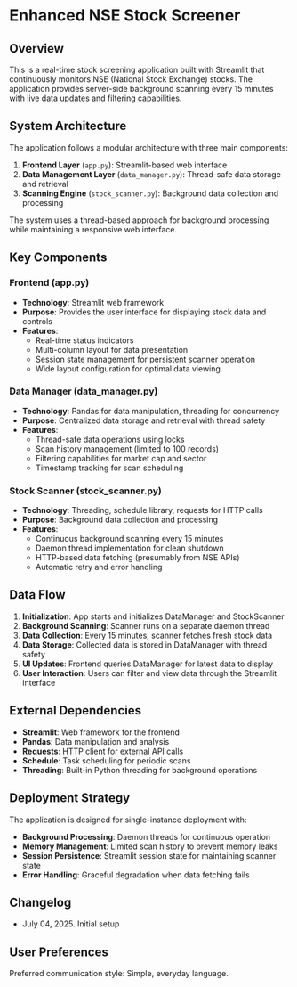 # Enhanced NSE Stock Screener

## Overview

This is a real-time stock screening application built with Streamlit that continuously monitors NSE (National Stock Exchange) stocks. The application provides server-side background scanning every 15 minutes with live data updates and filtering capabilities.

## System Architecture

The application follows a modular architecture with three main components:

1. **Frontend Layer** (`app.py`): Streamlit-based web interface
2. **Data Management Layer** (`data_manager.py`): Thread-safe data storage and retrieval
3. **Scanning Engine** (`stock_scanner.py`): Background data collection and processing

The system uses a thread-based approach for background processing while maintaining a responsive web interface.

## Key Components

### Frontend (app.py)
- **Technology**: Streamlit web framework
- **Purpose**: Provides the user interface for displaying stock data and controls
- **Features**: 
  - Real-time status indicators
  - Multi-column layout for data presentation
  - Session state management for persistent scanner operation
  - Wide layout configuration for optimal data viewing

### Data Manager (data_manager.py)
- **Technology**: Pandas for data manipulation, threading for concurrency
- **Purpose**: Centralized data storage and retrieval with thread safety
- **Features**:
  - Thread-safe data operations using locks
  - Scan history management (limited to 100 records)
  - Filtering capabilities for market cap and sector
  - Timestamp tracking for scan scheduling

### Stock Scanner (stock_scanner.py)
- **Technology**: Threading, schedule library, requests for HTTP calls
- **Purpose**: Background data collection and processing
- **Features**:
  - Continuous background scanning every 15 minutes
  - Daemon thread implementation for clean shutdown
  - HTTP-based data fetching (presumably from NSE APIs)
  - Automatic retry and error handling

## Data Flow

1. **Initialization**: App starts and initializes DataManager and StockScanner
2. **Background Scanning**: Scanner runs on a separate daemon thread
3. **Data Collection**: Every 15 minutes, scanner fetches fresh stock data
4. **Data Storage**: Collected data is stored in DataManager with thread safety
5. **UI Updates**: Frontend queries DataManager for latest data to display
6. **User Interaction**: Users can filter and view data through the Streamlit interface

## External Dependencies

- **Streamlit**: Web framework for the frontend
- **Pandas**: Data manipulation and analysis
- **Requests**: HTTP client for external API calls
- **Schedule**: Task scheduling for periodic scans
- **Threading**: Built-in Python threading for background operations

## Deployment Strategy

The application is designed for single-instance deployment with:
- **Background Processing**: Daemon threads for continuous operation
- **Memory Management**: Limited scan history to prevent memory leaks
- **Session Persistence**: Streamlit session state for maintaining scanner state
- **Error Handling**: Graceful degradation when data fetching fails

## Changelog

- July 04, 2025. Initial setup

## User Preferences

Preferred communication style: Simple, everyday language.
